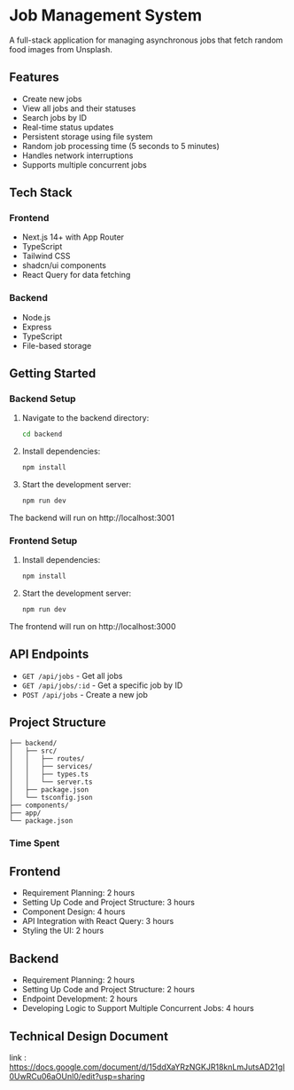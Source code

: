 # Job Management System

A full-stack application for managing asynchronous jobs that fetch random food images from Unsplash.

## Features

- Create new jobs
- View all jobs and their statuses
- Search jobs by ID
- Real-time status updates
- Persistent storage using file system
- Random job processing time (5 seconds to 5 minutes)
- Handles network interruptions
- Supports multiple concurrent jobs

## Tech Stack

### Frontend
- Next.js 14+ with App Router
- TypeScript
- Tailwind CSS
- shadcn/ui components
- React Query for data fetching

### Backend
- Node.js
- Express
- TypeScript
- File-based storage

## Getting Started

### Backend Setup

1. Navigate to the backend directory:
   ```bash
   cd backend
   ```

2. Install dependencies:
   ```bash
   npm install
   ```

3. Start the development server:
   ```bash
   npm run dev
   ```

The backend will run on http://localhost:3001

### Frontend Setup

1. Install dependencies:
   ```bash
   npm install
   ```

2. Start the development server:
   ```bash
   npm run dev
   ```

The frontend will run on http://localhost:3000

## API Endpoints

- `GET /api/jobs` - Get all jobs
- `GET /api/jobs/:id` - Get a specific job by ID
- `POST /api/jobs` - Create a new job

## Project Structure

```
├── backend/
│   ├── src/
│   │   ├── routes/
│   │   ├── services/
│   │   ├── types.ts
│   │   └── server.ts
│   ├── package.json
│   └── tsconfig.json
├── components/
├── app/
└── package.json
```
 ### Time Spent
 ## Frontend
 - Requirement Planning: 2 hours
 - Setting Up Code and Project Structure: 3 hours
 - Component Design: 4 hours
 - API Integration with React Query: 3 hours
 - Styling the UI: 2 hours
 
 ## Backend
 - Requirement Planning: 2 hours
 - Setting Up Code and Project Structure: 2 hours
 - Endpoint Development: 2 hours
 - Developing Logic to Support Multiple Concurrent Jobs: 4 hours

 ## Technical Design Document 

 link : https://docs.google.com/document/d/15ddXaYRzNGKJR18knLmJutsAD21gI0UwRCu06aOUnl0/edit?usp=sharing